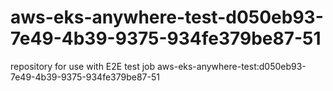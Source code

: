 # aws-eks-anywhere-test-d050eb93-7e49-4b39-9375-934fe379be87-51
repository for use with E2E test job aws-eks-anywhere-test:d050eb93-7e49-4b39-9375-934fe379be87-51
